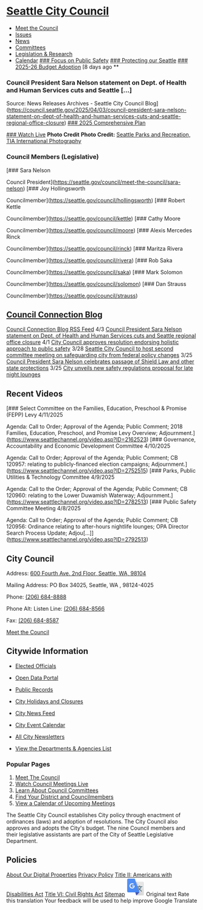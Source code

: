  

#  [Seattle City Council](https://seattle.gov/council) 

 *  [Meet the Council](https://seattle.gov/council/meet-the-council) 
 *  [Issues](https://seattle.gov/council/issues) 
 *  [News](https://seattle.gov/council/news) 
 *  [Committees](https://seattle.gov/council/committees) 
 *  [Legislation & Research](https://seattle.gov/council/legislation-and-research) 
 *  [Calendar](https://seattle.gov/council/calendar) 
  [### Focus on Public Safety](https://seattle.gov/council/issues/councils-focus-on-public-safety)   [### Protecting our Seattle](https://seattle.gov/council/issues/federal-changes-protecting-our-seattle)   [### 2025-26 Budget Adoption](https://seattle.gov/council/issues/2025-26-budget-adoption)   [](https://seattle.gov/council#featuredTilesCarousel)  [](https://seattle.gov/council#featuredTilesCarousel)  [](https://seattle.gov/council#featuredTilesCarousel)  [](https://seattle.gov/council#featuredTilesCarousel)   [](https://seattle.gov/council/committees/public-comment)   [](https://seattle.gov/council/meet-the-council)   [8 days ago  **  

### Council President Sara Nelson statement on Dept. of Health and Human Services cuts and Seattle [...]

 Source: News Releases Archives - Seattle City Council Blog](https://council.seattle.gov/2025/04/03/council-president-sara-nelson-statement-on-dept-of-health-and-human-services-cuts-and-seattle-regional-office-closure)   [### 2025 Comprehensive Plan](https://seattle.gov/council/issues/2025-comprehensive-plan)  

  [### Watch Live](https://seattle.gov/council/watch-council-live)   __Photo Credit__  __Photo Credit:__  [Seattle Parks and Recreation, TIA International Photography](https://www.flickr.com/photos/seattleparks)  

### Council Members (Legislative)

  [### Sara Nelson

 Council President](https://seattle.gov/council/meet-the-council/sara-nelson)   [### Joy Hollingsworth

 Councilmember](https://seattle.gov/council/hollingsworth)   [### Robert Kettle

 Councilmember](https://seattle.gov/council/kettle)   [### Cathy Moore

 Councilmember](https://seattle.gov/council/moore)   [### Alexis Mercedes Rinck

 Councilmember](https://seattle.gov/council/rinck)   [### Maritza Rivera

 Councilmember](https://seattle.gov/council/rivera)   [### Rob Saka

 Councilmember](https://seattle.gov/council/saka)   [### Mark Solomon

 Councilmember](https://seattle.gov/council/solomon)   [### Dan Strauss

 Councilmember](https://seattle.gov/council/strauss)  

##  [Council Connection Blog](https://council.seattle.gov) 

  [Council Connection Blog RSS Feed](https://council.seattle.gov/feed)  4/3  [Council President Sara Nelson statement on Dept. of Health and Human Services cuts and Seattle regional office closure](https://council.seattle.gov/2025/04/03/council-president-sara-nelson-statement-on-dept-of-health-and-human-services-cuts-and-seattle-regional-office-closure)  4/1  [City Council approves resolution endorsing holistic approach to public safety](https://council.seattle.gov/2025/04/01/city-council-approves-resolution-endorsing-holistic-approach-to-public-safety)  3/28  [Seattle City Council to host second committee meeting on safeguarding city from federal policy changes](https://council.seattle.gov/2025/03/28/seattle-city-council-to-host-second-committee-meeting-on-safeguarding-city-from-federal-policy-changes)  3/25  [Council President Sara Nelson celebrates passage of Shield Law and other state protections](https://council.seattle.gov/2025/03/25/council-president-sara-nelson-celebrates-passage-of-shield-law-and-other-state-protections)  3/25  [City unveils new safety regulations proposal for late night lounges](https://council.seattle.gov/2025/03/25/city-unveils-new-safety-regulations-proposal-for-late-night-lounges)  

## Recent Videos

  [### Select Committee on the Families, Education, Preschool & Promise (FEPP) Levy 4/11/2025

Agenda: Call to Order; Approval of the Agenda; Public Comment; 2018 Families, Education, Preschool, and Promise Levy Overview; Adjournment.](https://www.seattlechannel.org/video.asp?ID=2162523)   [### Governance, Accountability and Economic Development Committee 4/10/2025

Agenda: Call to Order; Approval of the Agenda; Public Comment; CB 120957: relating to publicly-financed election campaigns; Adjournment.](https://www.seattlechannel.org/video.asp?ID=2752515)   [### Parks, Public Utilities & Technology Committee 4/9/2025

Agenda: Call to the Order; Approval of the Agenda; Public Comment; CB 120960:  relating to the Lower Duwamish Waterway; Adjournment.](https://www.seattlechannel.org/video.asp?ID=2782513)   [### Public Safety Committee Meeting 4/8/2025

 Agenda: Call to Order; Approval of the Agenda; Public Comment; CB 120956: Ordinance relating to after-hours nightlife lounges; OPA Director Search Process Update; Adjou[...]](https://www.seattlechannel.org/video.asp?ID=2792513)  

## City Council

 Address:  [600 Fourth Ave. 2nd Floor, Seattle, WA, 98104](https://www.google.com/maps/place/600%2520Fourth%2520Ave.%25202nd%2520Floor,%2520Seattle,%2520WA,%252098104) 

 Mailing Address: PO Box 34025, Seattle, WA , 98124-4025

 Phone:  [(206) 684-8888]() 

 Phone Alt: Listen Line: [(206) 684-8566]() 

 Fax:  [(206) 684-8587]() 

 [Meet the Council](https://seattle.gov/council/meet-the-council) 

  [](http://www.facebook.com/seattlecouncil)  [](http://twitter.com/SeattleCouncil)  [](https://www.instagram.com/theseattlecouncil)  [](https://bsky.app/profile/seattlecouncil.bsky.social)  

## Citywide Information

 *  [Elected Officials](https://seattle.gov/elected-officials) 
 *  [Open Data Portal](https://data.seattle.gov) 
 *  [Public Records](https://seattle.gov/public-records) 
 *  [City Holidays and Closures](https://seattle.gov/holidays-and-closures) 

 *  [City News Feed](https://news.seattle.gov) 
 *  [City Event Calendar](https://seattle.gov/event-calendar) 
 *  [All City Newsletters](https://public.govdelivery.com/accounts/WASEATTLE/subscriber/topics?qsp=CODE_RED) 
 *  [View the Departments & Agencies List](https://seattle.gov/departments) 

### Popular Pages

 1.  [Meet The Council](https://seattle.gov/council/meet-the-council) 
 1.  [Watch Council Meetings Live](https://seattle.gov/council/watch-council-live) 
 1.  [Learn About Council Committees](https://seattle.gov/council/committees) 
 1.  [Find Your District and Councilmembers](https://seattle.gov/council/meet-the-council/find-your-district-and-councilmembers) 
 1.  [View a Calendar of Upcoming Meetings](https://seattle.gov/council/calendar) 

The Seattle City Council establishes City policy through enactment of ordinances (laws) and adoption of resolutions. The City Council also approves and adopts the City's budget. The nine Council members and their legislative assistants are part of the City of Seattle Legislative Department.

## Policies

  [About Our Digital Properties](https://seattle.gov/about-our-digital-properties)   [Privacy Policy](https://seattle.gov/tech/data-privacy/privacy-statement)   [Title II: Americans with Disabilities Act](https://seattle.gov/americans-with-disabilities-act)   [Title VI: Civil Rights Act](https://seattle.gov/civilrights/laws-we-enforce/title-vi-civil-rights-act)   [Sitemap](https://www.seattle.gov/sitemap)   ![](images/13a949374212f668e5cb41968b00a15c585519968fe4f6c7f4975d235370f0d0.svg)  Original text Rate this translation Your feedback will be used to help improve Google Translate 